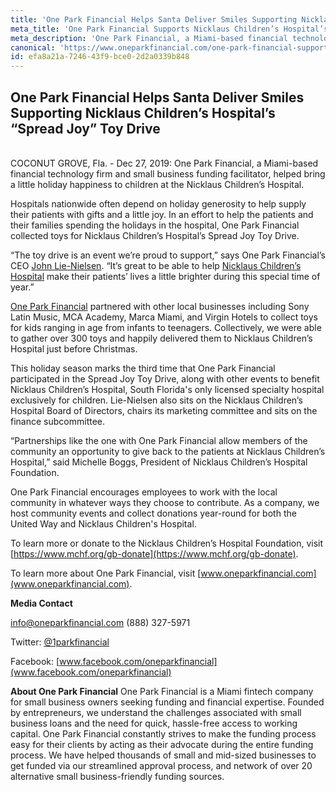 ```yaml
---
title: 'One Park Financial Helps Santa Deliver Smiles Supporting Nicklaus Children’s Hospital’s “Spread Joy” Toy Drive'
meta_title: 'One Park Financial Supports Nicklaus Children’s Hospital’s “Spread Joy” Toy Drive'
meta_description: 'One Park Financial, a Miami-based financial technology firm and small business funding facilitator, helped bring a little holiday happiness to children at the Nicklaus Children’s Hospital.'
canonical: 'https://www.oneparkfinancial.com/one-park-financial-supports-nicklaus-childrens-hospital-toy-drive'
id: efa8a21a-7246-43f9-bce0-2d2a0339b848
---
```

## One Park Financial Helps Santa Deliver Smiles Supporting Nicklaus Children’s Hospital’s “Spread Joy” Toy Drive
<br> 
COCONUT GROVE, Fla. - Dec 27, 2019:  One Park Financial, a Miami-based financial technology firm and small business funding facilitator, helped bring a little holiday happiness to children at the Nicklaus Children’s Hospital. 

Hospitals nationwide often depend on holiday generosity to help supply their patients with gifts and a little joy. In an effort to help the patients and their families spending the holidays in the hospital, One Park Financial collected toys for Nicklaus Children’s Hospital’s Spread Joy Toy Drive.

“The toy drive is an event we’re proud to support,” says One Park Financial’s CEO [John Lie-Nielsen](https://www.linkedin.com/in/john-lie-nielsen-9304243/). “It’s great to be able to help [Nicklaus Children’s Hospital](https://www.mchf.org/?gclid=CjwKCAiA9JbwBRAAEiwAnWa4Q8nV0nYlYgKZAHBdZMX_U0LgUCSxY5DouBrY-UJESztPzeShdVR9URoCGngQAvD_BwE) make their patients’ lives a little brighter during this special time of year.”

[One Park Financial](www.oneparkfinancial.com) partnered with other local businesses including Sony Latin Music, MCA Academy, Marca Miami, and Virgin Hotels to collect toys for kids ranging in age from infants to teenagers. Collectively, we were able to gather over 300 toys and happily delivered them to Nicklaus Children’s Hospital just before Christmas.

This holiday season marks the third time that One Park Financial participated in the Spread Joy Toy Drive, along with other events to benefit Nicklaus Children’s Hospital, South Florida's only licensed specialty hospital exclusively for children. Lie-Nielsen also sits on the Nicklaus Children’s Hospital Board of Directors, chairs its marketing committee and sits on the finance subcommittee. 

“Partnerships like the one with One Park Financial allow members of the community an opportunity to give back to the patients at Nicklaus Children’s Hospital,” said Michelle Boggs, President of Nicklaus Children’s Hospital Foundation.

One Park Financial encourages employees to work with the local community in whatever ways they choose to contribute. As a company, we host community events and collect donations year-round for both the United Way and Nicklaus Children's Hospital.

To learn more or donate to the Nicklaus Children’s Hospital Foundation, visit [https://www.mchf.org/gb-donate](https://www.mchf.org/gb-donate).

To learn more about One Park Financial, visit [www.oneparkfinancial.com](www.oneparkfinancial.com).

**Media Contact**

info@oneparkfinancial.com (888) 327-5971

Twitter: [@1parkfinancial](https://twitter.com/1parkfinancial)

Facebook: [www.facebook.com/oneparkfinancial](www.facebook.com/oneparkfinancial)

**About One Park Financial**
One Park Financial is a Miami fintech company for small business owners seeking funding and financial expertise. Founded by entrepreneurs, we understand the challenges associated with small business loans and the need for quick, hassle-free access to working capital. One Park Financial constantly strives to make the funding process easy for their clients by acting as their advocate during the entire funding process. We have helped thousands of small and mid-sized businesses to get funded via our streamlined approval process, and network of over 20 alternative small business-friendly funding sources.